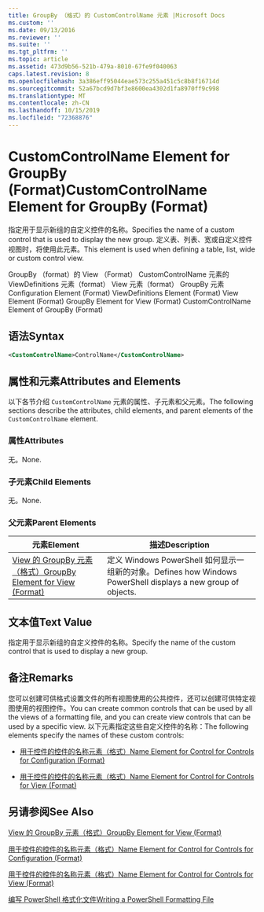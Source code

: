 ```yaml
---
title: GroupBy （格式）的 CustomControlName 元素 |Microsoft Docs
ms.custom: ''
ms.date: 09/13/2016
ms.reviewer: ''
ms.suite: ''
ms.tgt_pltfrm: ''
ms.topic: article
ms.assetid: 473d9b56-521b-479a-8010-67fe9f040063
caps.latest.revision: 8
ms.openlocfilehash: 3a386eff95044eae573c255a451c5c8b8f16714d
ms.sourcegitcommit: 52a67bcd9d7bf3e8600ea4302d1fa8970ff9c998
ms.translationtype: MT
ms.contentlocale: zh-CN
ms.lasthandoff: 10/15/2019
ms.locfileid: "72368876"
---
```

# <a name="customcontrolname-element-for-groupby-format"></a><span data-ttu-id="6b96e-102">CustomControlName Element for GroupBy (Format)</span><span class="sxs-lookup"><span data-stu-id="6b96e-102">CustomControlName Element for GroupBy (Format)</span></span>

<span data-ttu-id="6b96e-103">指定用于显示新组的自定义控件的名称。</span><span class="sxs-lookup"><span data-stu-id="6b96e-103">Specifies the name of a custom control that is used to display the new group.</span></span> <span data-ttu-id="6b96e-104">定义表、列表、宽或自定义控件视图时，将使用此元素。</span><span class="sxs-lookup"><span data-stu-id="6b96e-104">This element is used when defining a table, list, wide or custom control view.</span></span>

<span data-ttu-id="6b96e-105">GroupBy （format）的 View （Format） CustomControlName 元素的 ViewDefinitions 元素（format） View 元素（format） GroupBy 元素</span><span class="sxs-lookup"><span data-stu-id="6b96e-105">Configuration Element (Format) ViewDefinitions Element (Format) View Element (Format) GroupBy Element for View (Format) CustomControlName Element of GroupBy (Format)</span></span>

## <a name="syntax"></a><span data-ttu-id="6b96e-106">语法</span><span class="sxs-lookup"><span data-stu-id="6b96e-106">Syntax</span></span>

```xml
<CustomControlName>ControlName</CustomControlName>
```

## <a name="attributes-and-elements"></a><span data-ttu-id="6b96e-107">属性和元素</span><span class="sxs-lookup"><span data-stu-id="6b96e-107">Attributes and Elements</span></span>

<span data-ttu-id="6b96e-108">以下各节介绍 `CustomControlName` 元素的属性、子元素和父元素。</span><span class="sxs-lookup"><span data-stu-id="6b96e-108">The following sections describe the attributes, child elements, and parent elements of the `CustomControlName` element.</span></span>

### <a name="attributes"></a><span data-ttu-id="6b96e-109">属性</span><span class="sxs-lookup"><span data-stu-id="6b96e-109">Attributes</span></span>

<span data-ttu-id="6b96e-110">无。</span><span class="sxs-lookup"><span data-stu-id="6b96e-110">None.</span></span>

### <a name="child-elements"></a><span data-ttu-id="6b96e-111">子元素</span><span class="sxs-lookup"><span data-stu-id="6b96e-111">Child Elements</span></span>

<span data-ttu-id="6b96e-112">无。</span><span class="sxs-lookup"><span data-stu-id="6b96e-112">None.</span></span>

### <a name="parent-elements"></a><span data-ttu-id="6b96e-113">父元素</span><span class="sxs-lookup"><span data-stu-id="6b96e-113">Parent Elements</span></span>

|<span data-ttu-id="6b96e-114">元素</span><span class="sxs-lookup"><span data-stu-id="6b96e-114">Element</span></span>|<span data-ttu-id="6b96e-115">描述</span><span class="sxs-lookup"><span data-stu-id="6b96e-115">Description</span></span>|
|-------------|-----------------|
|[<span data-ttu-id="6b96e-116">View 的 GroupBy 元素（格式）</span><span class="sxs-lookup"><span data-stu-id="6b96e-116">GroupBy Element for View (Format)</span></span>](./groupby-element-for-view-format.md)|<span data-ttu-id="6b96e-117">定义 Windows PowerShell 如何显示一组新的对象。</span><span class="sxs-lookup"><span data-stu-id="6b96e-117">Defines how Windows PowerShell displays a new group of objects.</span></span>|

## <a name="text-value"></a><span data-ttu-id="6b96e-118">文本值</span><span class="sxs-lookup"><span data-stu-id="6b96e-118">Text Value</span></span>

<span data-ttu-id="6b96e-119">指定用于显示新组的自定义控件的名称。</span><span class="sxs-lookup"><span data-stu-id="6b96e-119">Specify the name of the custom control that is used to display a new group.</span></span>

## <a name="remarks"></a><span data-ttu-id="6b96e-120">备注</span><span class="sxs-lookup"><span data-stu-id="6b96e-120">Remarks</span></span>

<span data-ttu-id="6b96e-121">您可以创建可供格式设置文件的所有视图使用的公共控件，还可以创建可供特定视图使用的视图控件。</span><span class="sxs-lookup"><span data-stu-id="6b96e-121">You can create common controls that can be used by all the views of a formatting file, and you can create view controls that can be used by a specific view.</span></span> <span data-ttu-id="6b96e-122">以下元素指定这些自定义控件的名称：</span><span class="sxs-lookup"><span data-stu-id="6b96e-122">The following elements specify the names of these custom controls:</span></span>

- [<span data-ttu-id="6b96e-123">用于控件的控件的名称元素（格式）</span><span class="sxs-lookup"><span data-stu-id="6b96e-123">Name Element for Control for Controls for Configuration (Format)</span></span>](./name-element-for-control-for-controls-for-configuration-format.md)

- [<span data-ttu-id="6b96e-124">用于控件的控件的名称元素（格式）</span><span class="sxs-lookup"><span data-stu-id="6b96e-124">Name Element for Control for Controls for View (Format)</span></span>](./name-element-for-control-for-controls-for-view-format.md)

## <a name="see-also"></a><span data-ttu-id="6b96e-125">另请参阅</span><span class="sxs-lookup"><span data-stu-id="6b96e-125">See Also</span></span>

[<span data-ttu-id="6b96e-126">View 的 GroupBy 元素（格式）</span><span class="sxs-lookup"><span data-stu-id="6b96e-126">GroupBy Element for View (Format)</span></span>](./groupby-element-for-view-format.md)

[<span data-ttu-id="6b96e-127">用于控件的控件的名称元素（格式）</span><span class="sxs-lookup"><span data-stu-id="6b96e-127">Name Element for Control for Controls for Configuration (Format)</span></span>](./name-element-for-control-for-controls-for-configuration-format.md)

[<span data-ttu-id="6b96e-128">用于控件的控件的名称元素（格式）</span><span class="sxs-lookup"><span data-stu-id="6b96e-128">Name Element for Control for Controls for View (Format)</span></span>](./name-element-for-control-for-controls-for-view-format.md)

[<span data-ttu-id="6b96e-129">编写 PowerShell 格式化文件</span><span class="sxs-lookup"><span data-stu-id="6b96e-129">Writing a PowerShell Formatting File</span></span>](./writing-a-powershell-formatting-file.md)
